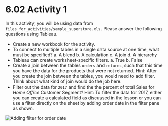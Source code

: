 # 6.02 Activity 1

In this activity, you will be using data from `files_for_activities/sample_superstore.xls`. Please answer the following questions using Tableau.

- Create a new workbook for the activity.
- To connect to multiple tables in a single data source at one time, what must be specified?
   a. A blend
   b. A calculation
   c. A join
   d. A hierarchy
- Tableau can create worksheet-specific filters.
    a. True
    b. False
- Create a join between the tables `orders` and `returns`, such that this time you have the data for the products that were not returned.
  Hint: After you create the join between the tables, you would need to add filter. Think about what kind of join would do the job here.
- Filter out the data for `2017` and find the the percent of total Sales for _Home Office_ Customer Segment?
  Hint: To filter the data for 2017, either you can create a calculated field as discussed in the lesson or you can use a filter directly on the sheet by adding order date in the filter pane as shown.

![Adding filter for order date](https://education-team-2020.s3-eu-west-1.amazonaws.com/data-analytics/6.2-adding_filter_order_date.png)
